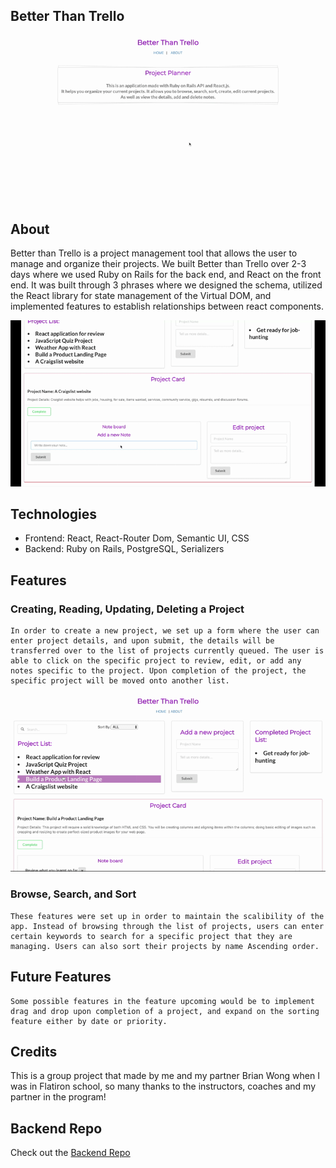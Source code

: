## Better Than Trello

![gifOfHomePage](demo/pphome.gif)

## About
Better than Trello is a project management tool that allows the user to manage and organize their projects. We built Better than Trello over 2-3 days where we used Ruby on Rails for the back end, and React on the front end. It was built through 3 phrases where we designed the schema, utilized the React library for state management of the Virtual DOM, and implemented features to establish relationships between react components.


![gifOfNote](demo/PPnote.gif)

## Technologies

* Frontend: React, React-Router Dom, Semantic UI, CSS
* Backend: Ruby on Rails, PostgreSQL, Serializers

## Features

### Creating, Reading, Updating, Deleting a Project
    In order to create a new project, we set up a form where the user can enter project details, and upon submit, the details will be transferred over to the list of projects currently queued. The user is able to click on the specific project to review, edit, or add any notes specific to the project. Upon completion of the project, the specific project will be moved onto another list.

![gifOfComplete](demo/PPcomplete.gif)

### Browse, Search, and Sort
    These features were set up in order to maintain the scalibility of the app. Instead of browsing through the list of projects, users can enter certain keywords to search for a specific project that they are managing. Users can also sort their projects by name Ascending order.

## Future Features
    Some possible features in the feature upcoming would be to implement drag and drop upon completion of a project, and expand on the sorting feature either by date or priority.

## Credits
This is a group project that made by me and my partner Brian Wong when I was in Flatiron school, so many thanks to the instructors, coaches and my partner in the program!

## Backend Repo
Check out the [Backend Repo](https://github.com/yukiyao119/project-planner-backend)


